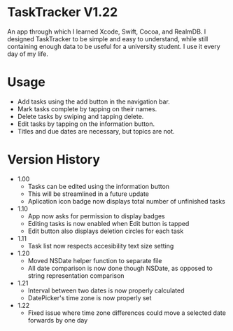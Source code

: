 TaskTracker V1.22
===========

An app through which I learned Xcode, Swift, Cocoa, and RealmDB. I designed TaskTracker to be simple and easy to understand, while still containing enough data to be useful for a university student. I use it every day of my life.

Usage
=====

- Add tasks using the add button in the navigation bar.
- Mark tasks complete by tapping on their names.
- Delete tasks by swiping and tapping delete.
- Edit tasks by tapping on the information button.
- Titles and due dates are necessary, but topics are not.

Version History
===============

- 1.00
    + Tasks can be edited using the information button
    + This will be streamlined in a future update
    + Aplication icon badge now displays total number of unfinished tasks
- 1.10
    + App now asks for permission to display badges
    + Editing tasks is now enabled when Edit button is tapped
    + Edit button also displays deletion circles for each task
- 1.11
    + Task list now respects accesibility text size setting
- 1.20
    + Moved NSDate helper function to separate file
    + All date comparison is now done though NSDate, as opposed to string representation comparison
- 1.21
    + Interval between two dates is now properly calculated
    + DatePicker's time zone is now properly set
- 1.22
    + Fixed issue where time zone differences could move a selected date forwards by one day
